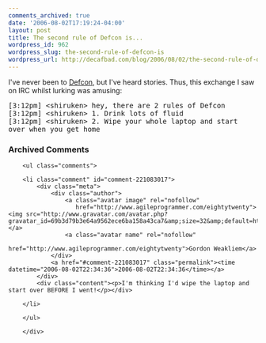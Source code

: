 ```yaml
---
comments_archived: true
date: '2006-08-02T17:19:24-04:00'
layout: post
title: The second rule of Defcon is...
wordpress_id: 962
wordpress_slug: the-second-rule-of-defcon-is
wordpress_url: http://decafbad.com/blog/2006/08/02/the-second-rule-of-defcon-is
---
```

I've never been to <a href="http://defcon.org">Defcon</a>, but I've heard stories.  Thus, this exchange I saw on IRC whilst lurking was amusing:
<pre>
[3:12pm] &lt;shiruken&gt; hey, there are 2 rules of Defcon
[3:12pm] &lt;shiruken&gt; 1. Drink lots of fluid
[3:12pm] &lt;shiruken&gt; 2. Wipe your whole laptop and start                                     
over when you get home
</pre>

<div id="comments" class="comments archived-comments">
            <h3>Archived Comments</h3>
            
        <ul class="comments">
            
        <li class="comment" id="comment-221083017">
            <div class="meta">
                <div class="author">
                    <a class="avatar image" rel="nofollow" 
                       href="http://www.agileprogrammer.com/eightytwenty"><img src="http://www.gravatar.com/avatar.php?gravatar_id=69b3d79b3e64a9562ece6ba158a43ca7&amp;size=32&amp;default=http://mediacdn.disqus.com/1320279820/images/noavatar32.png"/></a>
                    <a class="avatar name" rel="nofollow" 
                       href="http://www.agileprogrammer.com/eightytwenty">Gordon Weakliem</a>
                </div>
                <a href="#comment-221083017" class="permalink"><time datetime="2006-08-02T22:34:36">2006-08-02T22:34:36</time></a>
            </div>
            <div class="content"><p>I'm thinking I'd wipe the laptop and start over BEFORE I went!</p></div>
            
        </li>
    
        </ul>
    
        </div>
    